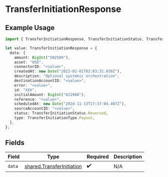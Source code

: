 # TransferInitiationResponse

## Example Usage

```typescript
import { TransferInitiationResponse, TransferInitiationStatus, TransferInitiationType } from "@formance/formance-sdk/sdk/models/shared";

let value: TransferInitiationResponse = {
  data: {
    amount: BigInt("502509"),
    asset: "USD",
    connectorID: "<value>",
    createdAt: new Date("2022-02-01T02:03:31.039Z"),
    description: "Optional systemic orchestration",
    destinationAccountID: "<value>",
    error: "<value>",
    id: "XXX",
    initialAmount: BigInt("622968"),
    reference: "<value>",
    scheduledAt: new Date("2024-11-13T17:37:04.407Z"),
    sourceAccountID: "<value>",
    status: TransferInitiationStatus.Reversed,
    type: TransferInitiationType.Payout,
  },
};
```

## Fields

| Field                                                                         | Type                                                                          | Required                                                                      | Description                                                                   |
| ----------------------------------------------------------------------------- | ----------------------------------------------------------------------------- | ----------------------------------------------------------------------------- | ----------------------------------------------------------------------------- |
| `data`                                                                        | [shared.TransferInitiation](../../../sdk/models/shared/transferinitiation.md) | :heavy_check_mark:                                                            | N/A                                                                           |